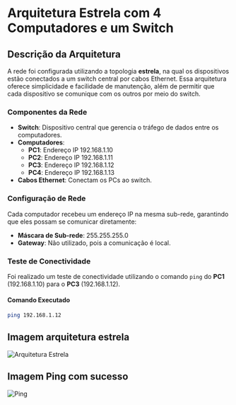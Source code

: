 # Arquitetura Estrela com 4 Computadores e um Switch

## Descrição da Arquitetura
A rede foi configurada utilizando a topologia **estrela**, na qual os dispositivos estão conectados a um switch central por cabos Ethernet. Essa arquitetura oferece simplicidade e facilidade de manutenção, além de permitir que cada dispositivo se comunique com os outros por meio do switch.

### Componentes da Rede
- **Switch**: Dispositivo central que gerencia o tráfego de dados entre os computadores.
- **Computadores**: 
  - **PC1**: Endereço IP 192.168.1.10
  - **PC2**: Endereço IP 192.168.1.11
  - **PC3**: Endereço IP 192.168.1.12
  - **PC4**: Endereço IP 192.168.1.13
- **Cabos Ethernet**: Conectam os PCs ao switch.

### Configuração de Rede
Cada computador recebeu um endereço IP na mesma sub-rede, garantindo que eles possam se comunicar diretamente:
- **Máscara de Sub-rede**: 255.255.255.0
- **Gateway**: Não utilizado, pois a comunicação é  local.

### Teste de Conectividade
Foi realizado um teste de conectividade utilizando o comando `ping` do **PC1** (192.168.1.10) para o **PC3** (192.168.1.12).

#### Comando Executado
```bash
ping 192.168.1.12
```


## Imagem arquitetura estrela 

![Arquitetura Estrela](atividade_redes_curso_arquiteto_aws/arquitetura_estrela.jpg)

## Imagem Ping com sucesso

![Ping](atividade_redes_curso_arquiteto_aws/ping_pc3.jpg)


